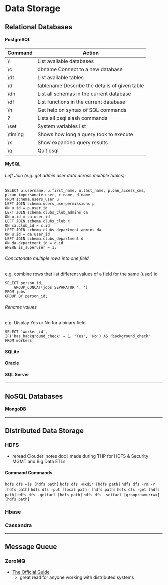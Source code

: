 # Data Storage

## Relational Databases

#### PostgreSQL
Command	| Action
------- | -----------------
\l      | List available databases
\c      | dbname	Connect to a new database
\dt     | List available tables
\d      | tablename	Describe the details of given table
\dn     | List all schemas in the current database
\df     | List functions in the current database
\h      | Get help on syntax of SQL commands
\?      | Lists all psql slash commands
\set    | System variables list
\timing | Shows how long a query took to execute
\x      | Show expanded query results
\q      | Quit psql

#### MySQL
###### Left Join (e.g. get admin user data across multiple tables):
```
SELECT u.username, u.first_name, u.last_name, p.can_access_cms, p.can_impersonate_user, c.name, d.name 
FROM schema.users_user u 
LEFT JOIN schema.users_userpermissions p
ON u.id = p.user_id
LEFT JOIN schema.clubs_club_admins ca
ON u.id = ca.user_id 
LEFT JOIN schema.clubs_club c
ON ca.club_id = c.id 
LEFT JOIN schema.clubs_department_admins da
ON u.id = da.user_id 
LEFT JOIN schema.clubs_department d
ON da.department_id = d.id
WHERE is_superuser = 1;
```

###### Concatonate multiple rows into one field
e.g. combine rows that list different values of a field for the same (user) id
```
SELECT person_id,
    GROUP_CONCAT(jobs SEPARATOR ', ')
FROM jobs
GROUP BY person_id;
```

###### Rename values 
e.g. Display Yes or No for a binary field
```
SELECT 'worker_id', 
IF('has_background_check' = 1, 'Yes', 'No') AS 'background_check'
FROM workers;
```

#### SQLite


#### Oracle


#### SQL Server


---

## NoSQL Databases

#### MongoDB


---

## Distributed Data Storage

### HDFS
- reread Clouder_notes doc I made during THP for HDFS & Security MGMT and Big Data ETLs

#### Command Commands
`hdfs dfs –ls [hdfs path]`
`hdfs dfs -mkdir [hdfs path]`
`hdfs dfs -rm -r [hdfs path]`
`hdfs dfs -put [local path] [hdfs path]`
`hdfs dfs -get [hdfs path]`
`hdfs dfs -getfacl [hdfs path]`
`hdfs dfs -setfacl [group:name:rwx] [hdfs path]`


### Hbase


### Cassandra


---
## Message Queue

### ZeroMQ
- [The Official Guide](http://zguide.zeromq.org/page:all)
    - great read for anyone working with distributed systems